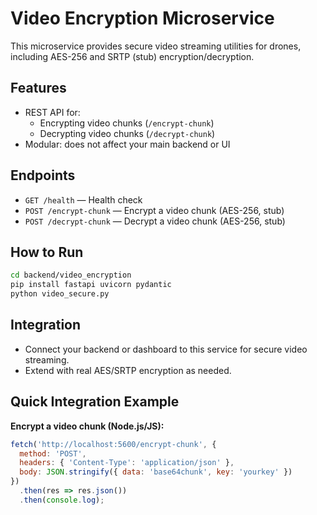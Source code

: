 # Video Encryption Microservice

This microservice provides secure video streaming utilities for drones, including AES-256 and SRTP (stub) encryption/decryption.

## Features
- REST API for:
  - Encrypting video chunks (`/encrypt-chunk`)
  - Decrypting video chunks (`/decrypt-chunk`)
- Modular: does not affect your main backend or UI

## Endpoints
- `GET /health` — Health check
- `POST /encrypt-chunk` — Encrypt a video chunk (AES-256, stub)
- `POST /decrypt-chunk` — Decrypt a video chunk (AES-256, stub)

## How to Run
```bash
cd backend/video_encryption
pip install fastapi uvicorn pydantic
python video_secure.py
```

## Integration
- Connect your backend or dashboard to this service for secure video streaming.
- Extend with real AES/SRTP encryption as needed. 

## Quick Integration Example

**Encrypt a video chunk (Node.js/JS):**
```js
fetch('http://localhost:5600/encrypt-chunk', {
  method: 'POST',
  headers: { 'Content-Type': 'application/json' },
  body: JSON.stringify({ data: 'base64chunk', key: 'yourkey' })
})
  .then(res => res.json())
  .then(console.log);
``` 